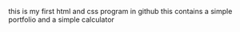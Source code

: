 this is my first html and css program in github 
this contains a simple portfolio and a simple calculator
